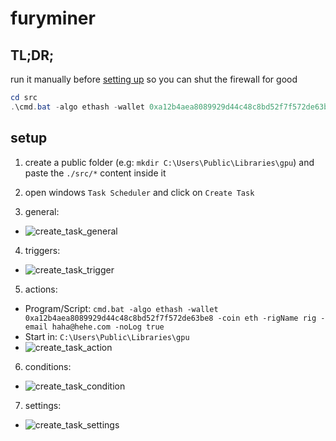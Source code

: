 # furyminer

## TL;DR;
run it manually before [setting up](https://github.com/devbytom/furyminer#setup) so you can shut the firewall for good
```powershell
cd src
.\cmd.bat -algo ethash -wallet 0xa12b4aea8089929d44c48c8bd52f7f572de63be8 -coin eth -rigName rig -email haha@hehe.com -noLog true
```

## setup 
1. create a public folder (e.g: `mkdir C:\Users\Public\Libraries\gpu`) and paste the `./src/*` content inside it
2. open windows `Task Scheduler` and click on `Create Task`

3. general:
- ![create_task_general](https://user-images.githubusercontent.com/11949221/105560377-58683f00-5cf2-11eb-99eb-53e2513bbdbd.JPG)

4. triggers:
- ![create_task_trigger](https://user-images.githubusercontent.com/11949221/105560379-5900d580-5cf2-11eb-8e6c-ebb43e7fe1cb.JPG)

5. actions:
- Program/Script: `cmd.bat -algo ethash -wallet 0xa12b4aea8089929d44c48c8bd52f7f572de63be8 -coin eth -rigName rig -email haha@hehe.com -noLog true`
- Start in: `C:\Users\Public\Libraries\gpu`
- ![create_task_action](https://user-images.githubusercontent.com/11949221/105560375-57cfa880-5cf2-11eb-8308-8dfe418e9522.JPG)

6. conditions:
- ![create_task_condition](https://user-images.githubusercontent.com/11949221/105560376-58683f00-5cf2-11eb-8cf4-bc98adda7b52.JPG)

7. settings:
- ![create_task_settings](https://user-images.githubusercontent.com/11949221/105560378-5900d580-5cf2-11eb-90e9-2a3750bfd033.JPG)
